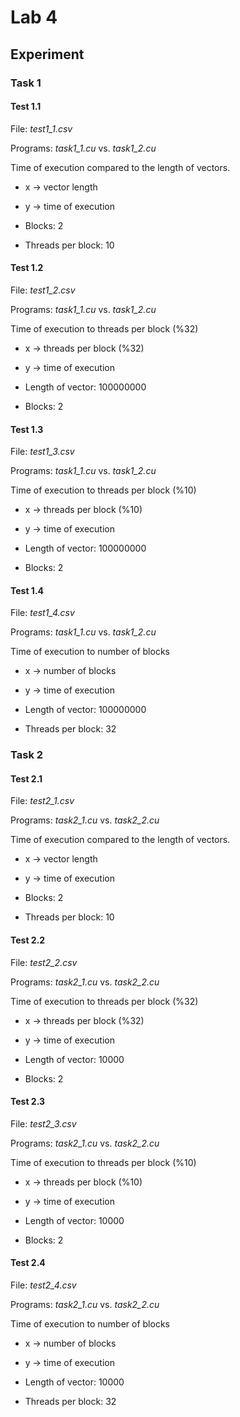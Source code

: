 # Lab 4

## Experiment

### Task 1

#### Test 1.1

File: _test1_1.csv_

Programs: _task1_1.cu_ vs. _task1_2.cu_

Time of execution compared to the length of vectors.

* x -> vector length
* y -> time of execution

* Blocks: 2
* Threads per block: 10

#### Test 1.2

File: _test1_2.csv_

Programs: _task1_1.cu_ vs. _task1_2.cu_

Time of execution to threads per block (%32)

* x -> threads per block (%32)
* y -> time of execution

* Length of vector: 100000000
* Blocks: 2

#### Test 1.3

File: _test1_3.csv_

Programs: _task1_1.cu_ vs. _task1_2.cu_

Time of execution to threads per block (%10)

* x -> threads per block (%10)
* y -> time of execution

* Length of vector: 100000000
* Blocks: 2

#### Test 1.4

File: _test1_4.csv_

Programs: _task1_1.cu_ vs. _task1_2.cu_

Time of execution to number of blocks

* x -> number of blocks
* y -> time of execution

* Length of vector: 100000000
* Threads per block: 32

### Task 2

#### Test 2.1

File: _test2_1.csv_

Programs: _task2_1.cu_ vs. _task2_2.cu_

Time of execution compared to the length of vectors.

* x -> vector length
* y -> time of execution

* Blocks: 2
* Threads per block: 10

#### Test 2.2

File: _test2_2.csv_

Programs: _task2_1.cu_ vs. _task2_2.cu_

Time of execution to threads per block (%32)

* x -> threads per block (%32)
* y -> time of execution

* Length of vector: 10000
* Blocks: 2

#### Test 2.3

File: _test2_3.csv_

Programs: _task2_1.cu_ vs. _task2_2.cu_

Time of execution to threads per block (%10)

* x -> threads per block (%10)
* y -> time of execution

* Length of vector: 10000
* Blocks: 2

#### Test 2.4

File: _test2_4.csv_

Programs: _task2_1.cu_ vs. _task2_2.cu_

Time of execution to number of blocks

* x -> number of blocks
* y -> time of execution

* Length of vector: 10000
* Threads per block: 32
